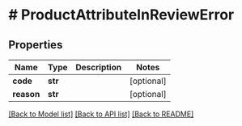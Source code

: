 # # ProductAttributeInReviewError


## Properties 


Name | Type | Description | Notes
------------ | ------------- | ------------- | -------------
**code**| **str** |   | [optional]
**reason**| **str** |   | [optional]


[[Back to Model list]](../../README.md#models) [[Back to API list]](../../README.md#endpoints) [[Back to README]](../../README.md)

